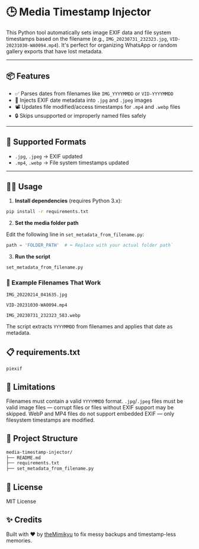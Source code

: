 # 🕒 Media Timestamp Injector

This Python tool automatically sets image EXIF data and file system timestamps based on the filename (e.g., `IMG_20230731_232323.jpg`, `VID-20231030-WA0094.mp4`). It's perfect for organizing WhatsApp or random gallery exports that have lost metadata.

---

## 📦 Features

- ✅ Parses dates from filenames like `IMG_YYYYMMDD` or `VID-YYYYMMDD`
- 📸 Injects EXIF date metadata into `.jpg` and `.jpeg` images
- 📽️ Updates file modified/access timestamps for `.mp4` and `.webp` files
- 🔒 Skips unsupported or improperly named files safely

---

## 📁 Supported Formats

- `.jpg`, `.jpeg` → EXIF updated
- `.mp4`, `.webp` → File system timestamps updated

---

## 🧑‍💻 Usage

1. **Install dependencies** (requires Python 3.x):

```bash
pip install -r requirements.txt
```

2. **Set the media folder path**

Edit the following line in `set_metadata_from_filename.py`:

```python
path = 'FOLDER_PATH'  # ⬅️ Replace with your actual folder path`
```
3. **Run the script**

```python
set_metadata_from_filename.py
```

### 🧪 Example Filenames That Work

```text
IMG_20220214_041635.jpg

VID-20231030-WA0094.mp4

IMG_20230731_232323_583.webp
```

The script extracts `YYYYMMDD` from filenames and applies that date as metadata.

## 📋 requirements.txt

```
piexif
```

## 🚫 Limitations

Filenames must contain a valid `YYYYMMDD` format.
`.jpg`/`.jpeg` files must be valid image files — corrupt files or files without EXIF support may be skipped.
WebP and MP4 files do not support embedded EXIF — only filesystem timestamps are modified.

## 📂 Project Structure

```bash
media-timestamp-injector/
├── README.md
├── requirements.txt
├── set_metadata_from_filename.py
```

## 📄 License

MIT License

## ✨ Credits

Built with ❤️ by [theMimikyu](https://github.com/theMimikyu) to fix messy backups and timestamp-less memories.
